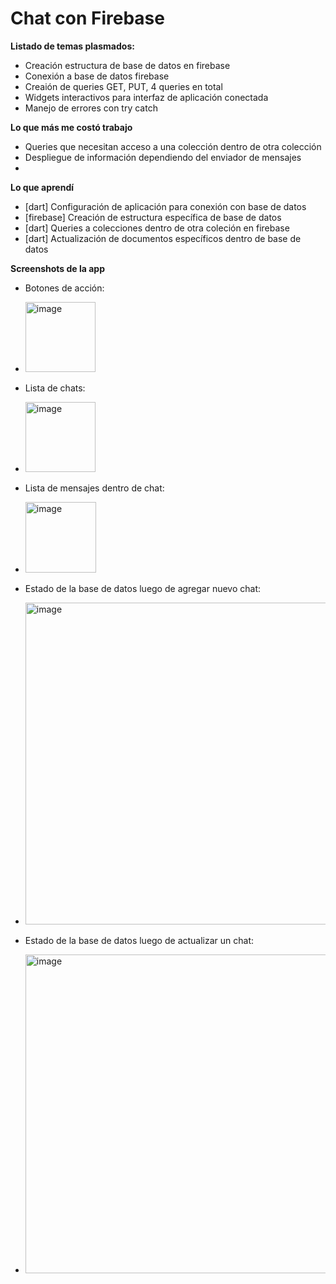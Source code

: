 # Chat con Firebase

**Listado de temas plasmados:**
- Creación estructura de base de datos en firebase
- Conexión a base de datos firebase
- Creaión de queries GET, PUT, 4 queries en total
- Widgets interactivos para interfaz de aplicación conectada
- Manejo de errores con try catch

**Lo que más me costó trabajo**
- Queries que necesitan acceso a una colección dentro de otra colección
- Despliegue de información dependiendo del enviador de mensajes
- 

**Lo que aprendí**
- [dart] Configuración de aplicación para conexión con base de datos
- [firebase] Creación de estructura específica de base de datos
- [dart] Queries a colecciones dentro de otra coleción en firebase
- [dart] Actualización de documentos específicos dentro de base de datos

**Screenshots de la app**
  - Botones de acción:
  - <img width="112" alt="image" src="https://github.com/ChrisPereda0601/Dispositivos-moviles/assets/90405118/851cb0cd-3d8c-4f69-91f1-64113828c362">
  
  - Lista de chats:
  - <img width="112" alt="image" src="https://github.com/ChrisPereda0601/Dispositivos-moviles/assets/90405118/1442c2f6-3f3a-421c-a216-d9c70cff877c">
  
  - Lista de mensajes dentro de chat:
  - <img width="113" alt="image" src="https://github.com/ChrisPereda0601/Dispositivos-moviles/assets/90405118/585fc46a-91f2-4f9b-9ae2-830d5ce8aa17">
  
  - Estado de la base de datos luego de agregar nuevo chat:
  - <img width="515" alt="image" src="https://github.com/ChrisPereda0601/Dispositivos-moviles/assets/90405118/878ce93c-862c-4d46-be39-ef136fef2a2a">
  
  - Estado de la base de datos luego de actualizar un chat:
  - <img width="510" alt="image" src="https://github.com/ChrisPereda0601/Dispositivos-moviles/assets/90405118/79d751db-92a8-4126-bbf4-ae29c87e4f68">

